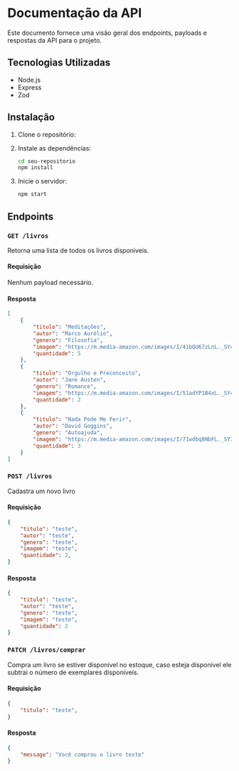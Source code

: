 # Documentação da API

Este documento fornece uma visão geral dos endpoints, payloads e respostas da API para o projeto.

## Tecnologias Utilizadas

- Node.js
- Express
- Zod

## Instalação

1. Clone o repositório:


2. Instale as dependências:

    ```bash
    cd seu-repositorio
    npm install
    ```

3. Inicie o servidor:

    ```bash
    npm start
    ```

## Endpoints

### `GET /livros`

Retorna uma lista de todos os livros disponiveis.

#### Requisição

Nenhum payload necessário.

#### Resposta

```json
[
    {
        "titulo": "Meditações",
        "autor": "Marco Aurélio",
        "genero": "Filosofia",
        "imagem": "https://m.media-amazon.com/images/I/41bQU67zLnL._SY445_SX342_.jpg",
        "quantidade": 5
    },
    {
        "titulo": "Orgulho e Preconceito",
        "autor": "Jane Austen",
        "genero": "Romance",
        "imagem": "https://m.media-amazon.com/images/I/51adYP1B4xL._SY445_SX342_.jpg",
        "quantidade": 2
    },
    {
        "titulo": "Nada Pode Me Ferir",
        "autor": "David Goggins",
        "genero": "Autoajuda",
        "imagem": "https://m.media-amazon.com/images/I/71wdbq8NbFL._SY385_.jpg",
        "quantidade": 3
    }
]
```

### `POST /livros`

Cadastra um novo livro

#### Requisição

```json
{
    "titulo": "teste",
    "autor": "teste",
    "genero": "teste",
    "imagem": "teste",
    "quantidade": 2,
}
```

#### Resposta

```json
{
    "titulo": "teste",
    "autor": "teste",
    "genero": "teste",
    "imagem": "teste",
    "quantidade": 2
}
```

### `PATCH /livros/comprar`

Compra um livro se estiver disponivel no estoque, caso esteja disponivel ele subtrai o número de exemplares disponiveís.

#### Requisição

```json
{
    "titulo": "teste",
}
```

#### Resposta

```json
{
    "message": "Você comprou o livro teste"
}
```



